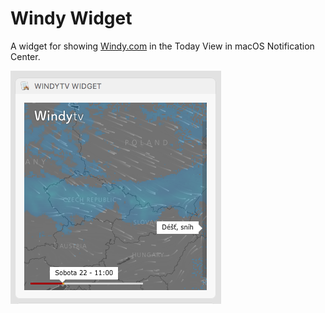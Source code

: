 # Windy Widget

A widget for showing [Windy.com](https://windy.com) in the Today View in macOS Notification Center.

![Widget screenshot](assets/screenshot.png)
